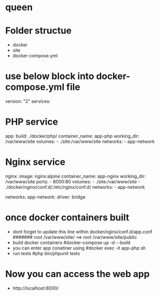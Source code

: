 # queen

# Folder structue
- docker
- site
- docker-compose.yml

# use below block into docker-compose.yml file
version: "2"
services:
  # PHP service
  app:
    build: ./docker/php/
    container_name: app-php
    working_dir: /var/www/site
    volumes:
      - ./site:/var/www/site
    networks:
      - app-network

  # Nginx service
  nginx:
    image: nginx:alpine
    container_name: app-nginx
    working_dir: /var/www/site
    ports:
      - 8000:80
    volumes:
      - ./site:/var/www/site
      - ./docker/nginx/conf.d/:/etc/nginx/conf.d/
    networks:
      - app-network

networks:
  app-network:
    driver: bridge

# once docker containers built
- dont forget to update this line within docker/nginx/conf.d/app.conf 
 #######    root /var/www/site/   ==>   root /var/www/site/public
- build docker containers
  #docker-compose up -d --build 
- you can enter app conatiner using 
    #docker exec -it app-php sh
- run tests
    #php bin/phpunit tests

# Now you can access the web app 
- http://localhost:8000/